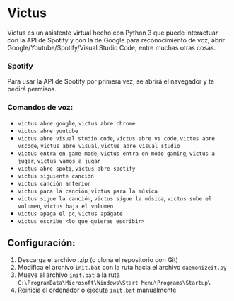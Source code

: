 # Victus
Victus es un asistente virtual hecho con Python 3 que puede interactuar con la API de Spotify y con la de Google para reconocimiento de voz, abrir Google/Youtube/Spotify/Visual Studio Code, entre muchas otras cosas.

### Spotify
Para usar la API de Spotify por primera vez, se abrirá el navegador y te pedirá permisos.

### Comandos de voz:
- `victus abre google`, `victus abre chrome`
- `victus abre youtube`
- `victus abre visual studio code`, `victus abre vs code`, `victus abre vscode`, `victus abre visual`, `victus abre visual studio`
- `victus entra en game mode`, `victus entra en modo gaming`, `victus a jugar`, `victus vamos a jugar`
- `victus abre spoti`, `victus abre spotify`
- `victus siguiente canción`
- `victus canción anterior`
- `victus para la canción`, `victus para la música`
- `victus sigue la canción`, `victus sigue la música`, `victus sube el volumen`, `victus baja el volumen`
- `victus apaga el pc`, `victus apágate`
- `victus escribe <lo que quieras escribir>`

## Configuración:

1. Descarga el archivo .zip (o clona el repositorio con Git)
2. Modifica el archivo `init.bat` con la ruta hacia el archivo `daemonizeit.py`
3. Mueve el archivo `init.bat` a la ruta `C:\ProgramData\Microsoft\Windows\Start Menu\Programs\Startup\`
4. Reinicia el ordenador o ejecuta `init.bat` manualmente